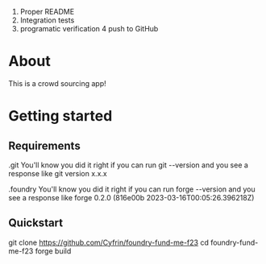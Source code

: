 1. Proper README
2. Integration tests
3. programatic verification
   4 push to GitHub

# About

This is a crowd sourcing app!

# Getting started

## Requirements

.git
You'll know you did it right if you can run git --version and you see a response like git version x.x.x

.foundry
You'll know you did it right if you can run forge --version and you see a response like forge 0.2.0 (816e00b 2023-03-16T00:05:26.396218Z)

## Quickstart

git clone https://github.com/Cyfrin/foundry-fund-me-f23
cd foundry-fund-me-f23
forge build
